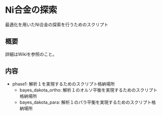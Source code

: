 # Ni合金の探索
最適化を用いたNi合金の探索を行うためのスクリプト

## 概要
詳細はWikiを参照のこと。

## 内容

* phase1: 解析１を実現するためのスクリプト格納場所
  + bayes_dakota_ortho: 解析１のオルソ平衡を実現するためのスクリプト格納場所
  + bayes_dakota_para: 解析１のパラ平衡を実現するためのスクリプト格納場所

